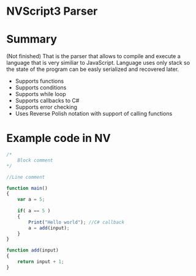 # NVScript3 Parser
# Summary
(Not finished) That is the parser that allows to compile and execute a language
that is very similiar to JavaScript. Language uses only stack so the state of the program
can be easly serialized and recovered later.

- Supports functions
- Supports conditions
- Supports while loop
- Supports callbacks to C#
- Supports error checking
- Uses Reverse Polish notation with support of calling functions

# Example code in NV

```javascript
/*
	Block comment
*/

//Line comment

function main()
{
	var a = 5;
	
	if( a == 5 )
	{
		Print("Hello world"); //C# callback
		a = add(input);
	}
}

function add(input)
{
	return input + 1;
}
```